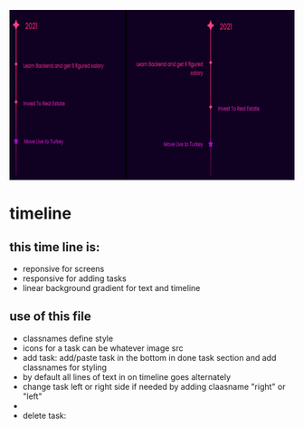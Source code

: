 <img src="https://github.com/Ywette/timeline/blob/main/intro.jpg" 
       alt="timeline responsive" width="600" height="300"/>    
       
       
# timeline

## this time line is:
- reponsive for screens
- responsive for adding tasks
- linear background gradient for text and timeline

## use of this file
- classnames define style
- icons for a task can be whatever image src
- add task: add/paste task in the bottom in done task section and add classnames for styling
- by default all lines of text in on timeline goes alternately
- change task left or right side if needed by adding claasname "right" or "left"
- 
- delete task: 


